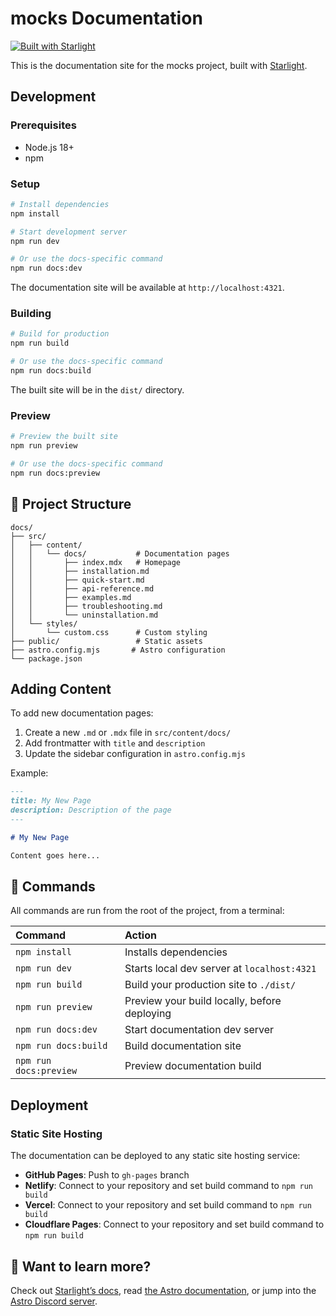 # mocks Documentation

[![Built with Starlight](https://astro.badg.es/v2/built-with-starlight/tiny.svg)](https://starlight.astro.build)

This is the documentation site for the mocks project, built with [Starlight](https://starlight.astro.build/).

## Development

### Prerequisites

- Node.js 18+ 
- npm

### Setup

```bash
# Install dependencies
npm install

# Start development server
npm run dev

# Or use the docs-specific command
npm run docs:dev
```

The documentation site will be available at `http://localhost:4321`.

### Building

```bash
# Build for production
npm run build

# Or use the docs-specific command
npm run docs:build
```

The built site will be in the `dist/` directory.

### Preview

```bash
# Preview the built site
npm run preview

# Or use the docs-specific command
npm run docs:preview
```

## 🚀 Project Structure

```
docs/
├── src/
│   ├── content/
│   │   └── docs/           # Documentation pages
│   │       ├── index.mdx   # Homepage
│   │       ├── installation.md
│   │       ├── quick-start.md
│   │       ├── api-reference.md
│   │       ├── examples.md
│   │       ├── troubleshooting.md
│   │       └── uninstallation.md
│   └── styles/
│       └── custom.css      # Custom styling
├── public/                 # Static assets
├── astro.config.mjs       # Astro configuration
└── package.json
```

## Adding Content

To add new documentation pages:

1. Create a new `.md` or `.mdx` file in `src/content/docs/`
2. Add frontmatter with `title` and `description`
3. Update the sidebar configuration in `astro.config.mjs`

Example:

```markdown
---
title: My New Page
description: Description of the page
---

# My New Page

Content goes here...
```

## 🧞 Commands

All commands are run from the root of the project, from a terminal:

| Command                   | Action                                           |
| :------------------------ | :----------------------------------------------- |
| `npm install`             | Installs dependencies                            |
| `npm run dev`             | Starts local dev server at `localhost:4321`      |
| `npm run build`           | Build your production site to `./dist/`          |
| `npm run preview`         | Preview your build locally, before deploying     |
| `npm run docs:dev`        | Start documentation dev server                   |
| `npm run docs:build`      | Build documentation site                         |
| `npm run docs:preview`    | Preview documentation build                      |

## Deployment

### Static Site Hosting

The documentation can be deployed to any static site hosting service:

- **GitHub Pages**: Push to `gh-pages` branch
- **Netlify**: Connect to your repository and set build command to `npm run build`
- **Vercel**: Connect to your repository and set build command to `npm run build`
- **Cloudflare Pages**: Connect to your repository and set build command to `npm run build`

## 👀 Want to learn more?

Check out [Starlight’s docs](https://starlight.astro.build/), read [the Astro documentation](https://docs.astro.build), or jump into the [Astro Discord server](https://astro.build/chat).

